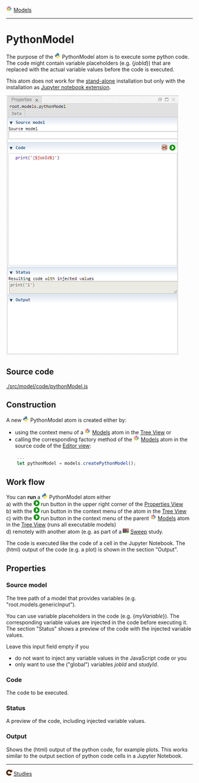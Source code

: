 ![](../../../../icons/models.png) [Models](../models.md)

----

# PythonModel
  
The purpose of the ![](../../../../icons/python.png) PythonModel atom is to execute some python code.
The code might contain variable placeholders (e.g. {$jobId$}) that are replaced with the actual variable values before the code is executed. 

This atom does not work for the [stand-alone](../../../installation/standaloneInstallation.md) installation but only with the 
installation as [Jupyter notebook extension](../../../installation/jupyterInstallation.md).

![](../../../images/pythonModel.png)
		
## Source code

[./src/model/code/pythonModel.js](../../../../src/model/code/pythonModel.js)

## Construction
		
A new ![](../../../../icons/python.png) PythonModel atom is created either by: 

* using the context menu of a ![](../../../../icons/models.png) [Models](../models.md) atom in the [Tree View](../../../views/treeView.md) or
* calling the corresponding factory method of the ![](../../../../icons/models.png) [Models](../models.md) atom in the source code of the [Editor view](../../../views/editorView.md):

```javascript
    ...
    let pythonModel = models.createPythonModel();	     
```

## Work flow	

You can **run** a ![](../../../../icons/python.png) PythonModel atom either<br> 
a) with the ![](../../../../icons/run.png) run button in the upper right corner of the [Properties View](../../../views/propertiesView.md)<br>
b) with the ![](../../../../icons/run.png) run button in the context menu of the atom in the [Tree View](../../../views/treeView.md)<br>
c) with the ![](../../../../icons/run.png) run button in the context menu of the parent ![](../../../../icons/models.png) [Models](../models.md) atom in the [Tree View](../../../views/treeView.md) (runs all executable models)<br>
d) remotely with another atom (e.g. as part of a ![](../../../../icons/sweep.png) [Sweep](../../study/sweep/sweep.md) study. 
			
The code is executed like the code of a cell in the Jupyter Notebook. The (html) output of the code (e.g. a plot) is shown in the section "Output".       
      
## Properties

### Source model

The tree path of a model that provides variables (e.g. "root.models.genericInput"). 

You can use variable placeholders in the code (e.g. {$myVariable$}). The corresponding variable values are injected in the code before executing it.
The section "Status" shows a preview of the code with the injected variable values. 

Leave this input field empty if you 
* do not want to inject any variable values in the JavaScript code or you 
* only want to use the ("global") variables *jobId* and *studyId*.  

### Code

The code to be executed.

### Status

A preview of the code, including injected variable values.

### Output

Shows the (html) output of the python code, for example plots.
This works similar to the output section of python code cells in a Jupyter Notebook. 

----

![](../../../../icons/studies.png) [Studies](../../study/studies.md)
